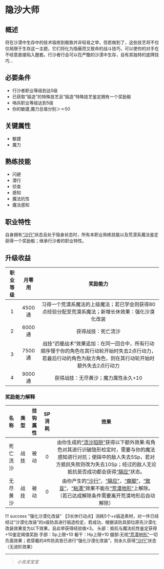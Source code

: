 # 隐沙大师

## 概述

将在沙漠中生存中的技术锻炼到极致并非轻易之举，但若做到了，这些技艺将不仅仅局限于生存这一主题，它们将化为隐蔽而又致命的战斗技巧，可以使你的对手在不经意直接陷入圈套。行沙者行会可以在严酷的沙漠中生存，自有其独特的底牌技巧...

## 必要条件

* 行沙者职业等级到达5级
* 已获取“锻造”的特殊技艺且“锻造”特殊技艺鉴定拥有一个奖励骰
* 哨兵职业等级达到5级
* 你的敏捷,魔力总值分别＞＝50

## 关键属性

* 敏捷
* 魔力

## 熟练技能

* 闪避
* 潜行
* 侦查
* 感知
* 魔法抗性
* 魔法感知

## 职业特性

自身拥有<a href="../../../../status/normal/#沙行" target="_blank">“沙行”</a>状态且处于隐身状态时，所有本职业熟练技能以及荒漠系魔法鉴定获得一个奖励骰；继承行沙者的职业特性。

## 升级收益

职业等级|月零用|奖励能力
:--:|:--:|:--:
1|4500通|习得一个荒漠系魔法的上级魔法；若已学会则获得80点经验分配至荒漠系魔法；新增长休效果：强化沙漠化改装
2|6000通|获得战技：死亡流沙
3|7500通|战技“迟缓战术”效果追加：在同一回合中，所有行动顺序慢于你的角色在其行动轮开始时失去2点行动力，若最后行动的角色为敌方角色，则在其行动轮开始时额外失去2点行动力
4|9000通|获得战技：无尽黄沙；魔力属性永久+10

### 奖励能力解释

名称|类型|挂钩属性|SP消耗|效果
:--:|:--:|:--:|:--:|:--:
死亡流沙|战技|被动|0|由你生成的<a href="../../../../status/terrain/#流沙陷阱" target="_blank">“流沙陷阱”</a>获得以下额外效果:有角色对其进行识破隐形检定时，需要与你的魔法感知进行对抗；使踩中的敌人失去5Sp，若对方抵抗失败则改为失去10Sp；经过的敌人无论抵抗是否成功都会获得<a href="../../../../status/normal/#膈应" target="_blank">“膈应”</a>状态。
无尽黄沙|战技|被动|0|由你产生的<a href="../../../../status/normal/#沙行" target="_blank">“沙行”</a>，<a href="../../../../status/normal/#膈应" target="_blank">“膈应”</a>，<a href="../../../../status/normal/#瘸脚" target="_blank">“瘸脚”</a>，<a href="../../../../status/normal/#致盲" target="_blank">“致盲”</a>，<a href="../../../../status/normal/#粘滞" target="_blank">“粘滞”</a>效果不能在<a href="../../../../status/terrain/#荒漠地形" target="_blank">“荒漠地形”</a>上解除。（若已达成解除条件需要离开荒漠地形后自动解除）

!!! success "强化沙漠化改装"
    【3长休行动点】消耗5个+x锻造素材，对一件已经经过“沙漠化改装”的x级防具进行锻造检定，若成功，根据该防具部位原先沙漠化改装效果变为以下效果，且此举获得经验值×3。
    头部：抵抗与魔法抗性鉴定获得+10鉴定阈值奖励
    手部：Sp上限+10
    躯干：Hp上限+10
    腿部:无视<a href="../../../../status/terrain/#荒漠地形" target="_blank">“荒漠地形”</a>一切负面效果；若穿戴的4件防具皆已进行“强化沙漠化改装”，则永久获得<a href="../../../../status/normal/#沙行" target="_blank">“沙行”</a>状态（无进阶效果）

---

> *小龙龙宝宝*